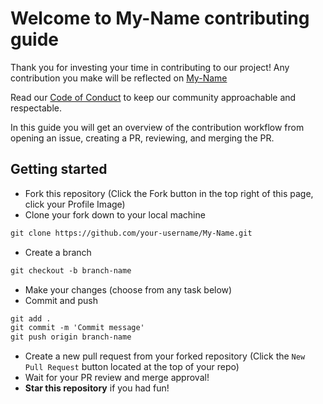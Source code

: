 # Welcome to My-Name contributing guide

Thank you for investing your time in contributing to our project! Any contribution you make will be reflected on <a href="https://github.com/vansh-goel/My-Name">My-Name</a>

Read our <a href="https://github.com/github/docs/blob/main/CODE_OF_CONDUCT.md">Code of Conduct</a> to keep our community approachable and respectable.

In this guide you will get an overview of the contribution workflow from opening an issue, creating a PR, reviewing, and merging the PR.

## Getting started
* Fork this repository (Click the Fork button in the top right of this page, click your Profile Image)
* Clone your fork down to your local machine

```markdown
git clone https://github.com/your-username/My-Name.git
```

* Create a branch

```markdown
git checkout -b branch-name
```

* Make your changes (choose from any task below)
* Commit and push

```markdown
git add .
git commit -m 'Commit message'
git push origin branch-name
```

* Create a new pull request from your forked repository (Click the `New Pull Request` button located at the top of your repo)
* Wait for your PR review and merge approval!
* __Star this repository__ if you had fun!